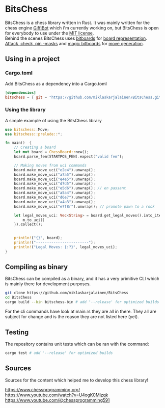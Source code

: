 # BitsChess

BitsChess is a chess library written in Rust. It was mainly written for the chess engine [GiffiBot](https://github.com/miklaskarjalainen/GiffiBot) which i'm currently working on, but BitsChess is open for everybody to use under the [MIT license](./LICENSE).  
Behind the scenes BitsChess uses [bitboards](https://www.chessprogramming.org/Bitboards) for [board representation](https://www.chessprogramming.org/Board_Representation). [Attack, check, pin -masks](https://www.chessprogramming.org/Checks_and_Pinned_Pieces_(Bitboards)) and [magic bitboards](https://www.chessprogramming.org/Magic_Bitboards) for [move generation](https://www.chessprogramming.org/Move_Generation).

## Using in a project

### Cargo.toml
Add BitsChess as a dependency into a Cargo.toml
```toml
[dependencies]
bitschess = { git = "https://github.com/miklaskarjalainen/BitsChess.git" }
```

### Using the library
A simple example of using the BitsChess library

```rust
use bitschess::Move;
use bitschess::prelude::*;

fn main()  {
    // Creating a board
    let mut board = ChessBoard::new();
    board.parse_fen(STARTPOS_FEN).expect("valid fen");

    // Making moves from uci commands
    board.make_move_uci("e2e4").unwrap();
    board.make_move_uci("a7a5").unwrap();
    board.make_move_uci("e4e5").unwrap();
    board.make_move_uci("d7d5").unwrap();
    board.make_move_uci("e5d6").unwrap(); // en passant
    board.make_move_uci("a5a4").unwrap();
    board.make_move_uci("d6e7").unwrap();
    board.make_move_uci("a4a3").unwrap();
    board.make_move_uci("e7f8r").unwrap(); // promote pawn to a rook

    let legal_moves_uci: Vec<String> = board.get_legal_moves().into_iter().map(|m: Move| {
        m.to_uci()
    }).collect();
    

    println!("{}", board);
    println!("------------------------");
    println!("Legal Moves: {:?}", legal_moves_uci);
}
```

## Compiling as binary
BitsChess can be compiled as a binary, and it has a very primitive CLI which is mainly there for development purposes.  

```bash
git clone https://github.com/miklaskarjalainen/BitsChess
cd BitsChess
cargo build --bin bitschess-bin # add '--release' for optimized builds
```

For the cli commands have look at main.rs they are all in there. They all are subject for change and is the reason they are not listed here (yet). 

## Testing
The repository contains unit tests which can be ran with the command:  
```bash
cargo test # add '--release' for optimized builds
```

## Sources
Sources for the content which helped me to develop this chess library!

<https://www.chessprogramming.org/>  
<https://www.youtube.com/watch?v=U4ogK0MIzqk>  
<https://www.youtube.com/@chessprogramming591>  
